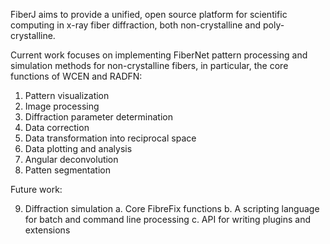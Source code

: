 FiberJ aims to provide a unified, open source platform for scientific computing in x-ray fiber diffraction, both non-crystalline and poly-crystalline.

Current work focuses on implementing FiberNet pattern processing and simulation methods for non-crystalline fibers, in particular, the core functions of WCEN and RADFN:  

1. Pattern visualization
2. Image processing
3. Diffraction parameter determination
4. Data correction
5. Data transformation into reciprocal space
6. Data plotting and analysis
7. Angular deconvolution
8. Patten segmentation

Future work:

9. Diffraction simulation
a. Core FibreFix functions
b. A scripting language for batch and command line processing
c. API for writing plugins and extensions
